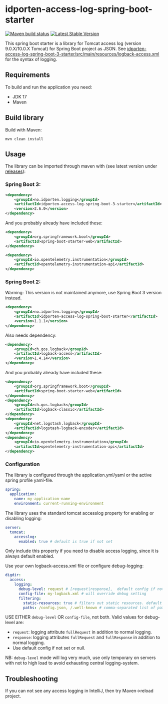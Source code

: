 # idporten-access-log-spring-boot-starter

[![Maven build status](https://github.com/felleslosninger/idporten-access-log-spring-boot-starter/actions/workflows/call-maventests.yml/badge.svg)](https://github.com/felleslosninger/idporten-access-log-spring-boot-starter/actions/workflows/call-maventests.yml)
[![Latest Stable Version](https://img.shields.io/github/v/release/felleslosninger/idporten-access-log-spring-boot-starter?display_name=tag)](https://github.com/felleslosninger/idporten-access-log-spring-boot-starter/releases)


This spring boot starter is a library for Tomcat access log (version 9.0.X/10.0.X Tomcat) for Spring Boot project as JSON.
See [idporten-access-log-spring-boot-3-starter/src/main/resources/logback-access.xml](/idporten-access-log-spring-boot-3-starter/src/main/resources/logback-access.xml) for the syntax of logging.

## Requirements

To build and run the application you need:

* JDK 17
* Maven

## Build library

Build with Maven:
```
mvn clean install
```


## Usage
The library can be imported through maven with (see latest version under [releases](https://github.com/felleslosninger/idporten-access-log-spring-boot-starter/releases)):

### Spring Boot 3:
```xml
<dependency>
    <groupId>no.idporten.logging</groupId>
    <artifactId>idporten-access-log-spring-boot-3-starter</artifactId>
    <version>2.6.0</version>
</dependency>
```

And you probably already have included these:
```xml
<dependency>
    <groupId>org.springframework.boot</groupId>
    <artifactId>spring-boot-starter-web</artifactId>
</dependency>

<dependency>
    <groupId>io.opentelemetry.instrumentation</groupId>
    <artifactId>opentelemetry-instrumentation-api</artifactId>
</dependency>
```

### Spring Boot 2:
Warning: This version is not maintained anymore, use Spring Boot 3 version instead.

```xml
<dependency>
    <groupId>no.idporten.logging</groupId>
    <artifactId>idporten-access-log-spring-boot-starter</artifactId>
    <version>1.1.1</version>
</dependency>
```

Also needs dependency:
```xml
<dependency>
    <groupId>ch.qos.logback</groupId>
    <artifactId>logback-access</artifactId>
    <version>1.4.14</version>
</dependency>
```
And you probably already have included these:
```xml
<dependency>
    <groupId>org.springframework.boot</groupId>
    <artifactId>spring-boot-starter-web</artifactId>
</dependency>
<dependency>
    <groupId>ch.qos.logback</groupId>
    <artifactId>logback-classic</artifactId>
</dependency>
<dependency>
    <groupId>net.logstash.logback</groupId>
    <artifactId>logstash-logback-encoder</artifactId>
</dependency>
<dependency>
    <groupId>io.opentelemetry.instrumentation</groupId>
    <artifactId>opentelemetry-instrumentation-api</artifactId>
</dependency>
```

### Configuration
The library is configured through the application.yml/yaml or the active spring profile yaml-file.
```yaml
spring:
  application:
    name: my-application-name
    environment: current-running-environment
```

The library uses the standard tomcat accesslog property for enabling or disabling logging:
```yaml
server:
  tomcat:
    accesslog:
      enabled: true # default is true if not set
```
Only include this property if you need to disable access logging, since it is always default enabled.

Use your own logback-access.xml file or configure debug-logging:
```yaml
digdir:
  access:
    logging:
      debug-level: request # [request|response],  default config if not set or null
      config-file: my-logback.xml # will override debug setting
      filtering:
        static-resources: true # filters out static resources. default is true
        paths: /config.json, /.well-known # comma-separated list of paths to filter out. Matches paths using .startsWith(). Default is empty. 
```
USE EITHER `debug-level` OR `config-file`, not both.
Valid values for debug-level are: 
* `request`: logging attribute `fullRequest` in addition to normal logging.
* `response`: logging attributes `fullRequest` and `fullResponse` in addition to normal logging.
* Use default config if not set or null.

NB: `debug-level` mode will log very much, use only temporary on servers with not to high load to avoid exhausting central logging-system.

## Troubleshooting
If you can not see any access logging in IntelliJ, then try Maven->reload project.

